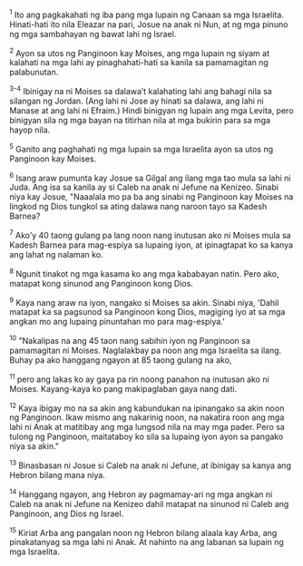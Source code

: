 <sup>1</sup>
Ito ang pagkakahati ng iba pang mga lupain ng Canaan sa mga Israelita. Hinati-hati ito nila Eleazar na pari, Josue na anak ni Nun, at ng mga pinuno ng mga sambahayan ng bawat lahi ng Israel. 

<sup>2</sup>
Ayon sa utos ng Panginoon kay Moises, ang mga lupain ng siyam at kalahati na mga lahi ay pinaghahati-hati sa kanila sa pamamagitan ng palabunutan.

<sup>3-4</sup>
Ibinigay na ni Moises sa dalawaʼt kalahating lahi ang bahagi nila sa silangan ng Jordan. (Ang lahi ni Jose ay hinati sa dalawa, ang lahi ni Manase at ang lahi ni Efraim.) Hindi binigyan ng lupain ang mga Levita, pero binigyan sila ng mga bayan na titirhan nila at mga bukirin para sa mga hayop nila. 

<sup>5</sup>
Ganito ang paghahati ng mga lupain sa mga Israelita ayon sa utos ng Panginoon kay Moises.

<sup>6</sup>
Isang araw pumunta kay Josue sa Gilgal ang ilang mga tao mula sa lahi ni Juda. Ang isa sa kanila ay si Caleb na anak ni Jefune na Kenizeo. Sinabi niya kay Josue, "Naaalala mo pa ba ang sinabi ng Panginoon kay Moises na lingkod ng Dios tungkol sa ating dalawa nang naroon tayo sa Kadesh Barnea? 

<sup>7</sup>
Akoʼy 40 taong gulang pa lang noon nang inutusan ako ni Moises mula sa Kadesh Barnea para mag-espiya sa lupaing iyon, at ipinagtapat ko sa kanya ang lahat ng nalaman ko. 

<sup>8</sup>
Ngunit tinakot ng mga kasama ko ang mga kababayan natin. Pero ako, matapat kong sinunod ang Panginoon kong Dios. 

<sup>9</sup>
Kaya nang araw na iyon, nangako si Moises sa akin. Sinabi niya, 'Dahil matapat ka sa pagsunod sa Panginoon kong Dios, magiging iyo at sa mga angkan mo ang lupaing pinuntahan mo para mag-espiya.' 

<sup>10</sup>
"Nakalipas na ang 45 taon nang sabihin iyon ng Panginoon sa pamamagitan ni Moises. Naglalakbay pa noon ang mga Israelita sa ilang. Buhay pa ako hanggang ngayon at 85 taong gulang na ako, 

<sup>11</sup>
pero ang lakas ko ay gaya pa rin noong panahon na inutusan ako ni Moises. Kayang-kaya ko pang makipaglaban gaya nang dati. 

<sup>12</sup>
Kaya ibigay mo na sa akin ang kabundukan na ipinangako sa akin noon ng Panginoon. Ikaw mismo ang nakarinig noon, na nakatira roon ang mga lahi ni Anak at matitibay ang mga lungsod nila na may mga pader. Pero sa tulong ng Panginoon, maitataboy ko sila sa lupaing iyon ayon sa pangako niya sa akin." 

<sup>13</sup>
Binasbasan ni Josue si Caleb na anak ni Jefune, at ibinigay sa kanya ang Hebron bilang mana niya. 

<sup>14</sup>
Hanggang ngayon, ang Hebron ay pagmamay-ari ng mga angkan ni Caleb na anak ni Jefune na Kenizeo dahil matapat na sinunod ni Caleb ang Panginoon, ang Dios ng Israel. 

<sup>15</sup>
Kiriat Arba ang pangalan noon ng Hebron bilang alaala kay Arba, ang pinakatanyag sa mga lahi ni Anak. At nahinto na ang labanan sa lupain ng mga Israelita.